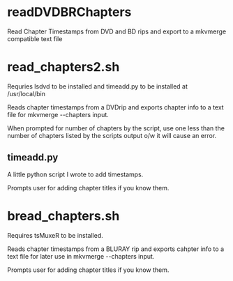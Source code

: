 # readDVDBRChapters
Read Chapter Timestamps from DVD and BD rips and export to a mkvmerge compatible text file

# read_chapters2.sh

Requries lsdvd to be installed and timeadd.py to be installed at /usr/local/bin

Reads chapter timestamps from a DVDrip and exports chapter info to a text file for mkvmerge --chapters input. 

When prompted for number of chapters by the script, use one less than the number of chapters listed by the scripts output o/w it will cause an error.

## timeadd.py 

A little python script I wrote to add timestamps. 

Prompts user for adding chapter titles if you know them. 

# bread_chapters.sh

Requires tsMuxeR to be installed. 

Reads chapter timestamps from a BLURAY rip and exports cahpter info to a text file for later use in mkvmerge --chapters input.

Prompts user for adding chapter titles if you know them.


